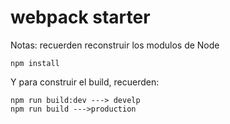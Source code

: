 # webpack starter




Notas:
recuerden reconstruir los modulos de Node
```
npm install
```

Y para construir el build, recuerden:
```
npm run build:dev ---> develp
npm run build --->production

